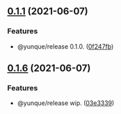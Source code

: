 ## [0.1.1](https://github.com/yunquejs/yunque-cli/compare/0.1.6...0.1.1) (2021-06-07)


### Features

* @yunque/release 0.1.0. ([0f247fb](https://github.com/yunquejs/yunque-cli/commit/0f247fbf7ba21591297985b54fe430f79755cc29))



## [0.1.6](https://github.com/yunquejs/yunque-cli/compare/03e333969ad17070740497a48e727a0ea92197f9...0.1.6) (2021-06-07)


### Features

* @yunque/release wip. ([03e3339](https://github.com/yunquejs/yunque-cli/commit/03e333969ad17070740497a48e727a0ea92197f9))



